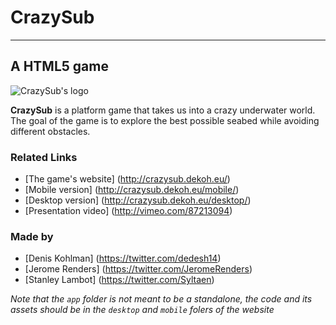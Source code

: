 # CrazySub
--------
## A HTML5 game

 ![CrazySub's logo](http://crazysub.dekoh.eu/images/heade.png)


**CrazySub** is a platform game that takes us into a crazy underwater world. The goal of the game is to explore the best possible seabed while avoiding different obstacles.


### Related Links

* [The game's website] (http://crazysub.dekoh.eu/)
* [Mobile version] (http://crazysub.dekoh.eu/mobile/)
* [Desktop version] (http://crazysub.dekoh.eu/desktop/)
* [Presentation video] (http://vimeo.com/87213094)



### Made by

* [Denis Kohlman] (https://twitter.com/dedesh14)
* [Jerome Renders] (https://twitter.com/JeromeRenders)
* [Stanley Lambot] (https://twitter.com/Syltaen)



*Note that the `app` folder is not meant to be a standalone, the code and its assets should be in the `desktop` and `mobile` folers of the website*
